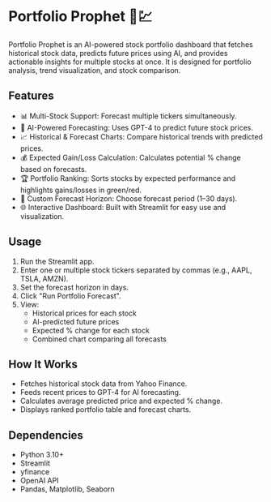 # Portfolio Prophet 🚀💹

Portfolio Prophet is an AI-powered stock portfolio dashboard that fetches historical stock data, predicts future prices using AI, and provides actionable insights for multiple stocks at once. It is designed for portfolio analysis, trend visualization, and stock comparison.

## Features

- 📊 Multi-Stock Support: Forecast multiple tickers simultaneously.
- 🤖 AI-Powered Forecasting: Uses GPT-4 to predict future stock prices.
- 📈 Historical & Forecast Charts: Compare historical trends with predicted prices.
- 💰 Expected Gain/Loss Calculation: Calculates potential % change based on forecasts.
- 🏆 Portfolio Ranking: Sorts stocks by expected performance and highlights gains/losses in green/red.
- 🔧 Custom Forecast Horizon: Choose forecast period (1–30 days).
- 🌐 Interactive Dashboard: Built with Streamlit for easy use and visualization.

## Usage

1. Run the Streamlit app.
2. Enter one or multiple stock tickers separated by commas (e.g., AAPL, TSLA, AMZN).
3. Set the forecast horizon in days.
4. Click "Run Portfolio Forecast".
5. View:
   - Historical prices for each stock
   - AI-predicted future prices
   - Expected % change for each stock
   - Combined chart comparing all forecasts

## How It Works

- Fetches historical stock data from Yahoo Finance.
- Feeds recent prices to GPT-4 for AI forecasting.
- Calculates average predicted price and expected % change.
- Displays ranked portfolio table and forecast charts.

## Dependencies

- Python 3.10+
- Streamlit
- yfinance
- OpenAI API
- Pandas, Matplotlib, Seaborn
